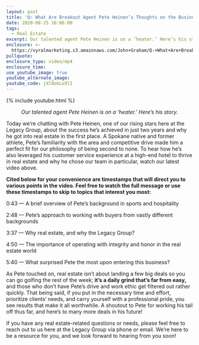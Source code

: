 ```yaml
---
layout: post
title: 'Q: What Are Breakout Agent Pete Heinen’s Thoughts on the Business?'
date: 2020-08-25 16:06:00
tags:
  - Real Estate
excerpt: Our talented agent Pete Heinen is on a ‘heater.’ Here’s his story.
enclosure: >-
  https://vyralmarketing.s3.amazonaws.com/John+Graham/Q-+What+Are+Breakout+Agent+Pete+Heinens+Thoughts+on+the+Business_.mp4
pullquote:
enclosure_type: video/mp4
enclosure_time:
use_youtube_image: true
youtube_alternate_image:
youtube_code: jXl8okLo9lI
---
```


{% include youtube.html %}

<p style="text-align: center;"><em>Our talented agent Pete Heinen is on a ‘heater.’ Here’s his story.</em></p>

Today we’re chatting with Pete Heinen, one of our rising stars here at the Legacy Group, about the success he’s achieved in just two years and why he got into real estate in the first place. A Spokane native and former athlete, Pete’s familiarity with the area and competitive drive made him a perfect fit for our philosophy of being second to none. To hear how he’s also leveraged his customer service experience at a high-end hotel to thrive in real estate and why he chose our team in particular, watch our latest video above.&nbsp;

**Cited below for your convenience are timestamps that will direct you to various points in the video. Feel free to watch the full message or use these timestamps to skip to topics that interest you most:&nbsp;**

0:43 — A brief overview of Pete’s background in sports and hospitality

2:48 — Pete’s approach to working with buyers from vastly different backgrounds

3:37 — Why real estate, and why the Legacy Group?&nbsp;

4:50 — The importance of operating with integrity and honor in the real estate world&nbsp;

5:40 — What surprised Pete the most upon entering this business?&nbsp;

As Pete touched on, real estate isn’t about landing a few big deals so you can go golfing the rest of the week; **it’s a daily grind that’s far from easy,** and those who don’t have Pete’s drive and work ethic get filtered out rather quickly. That being said, if you put in the necessary time and effort, prioritize clients’ needs, and carry yourself with a professional pride, you see results that make it all worthwhile. A shoutout to Pete for working his tail off thus far, and here’s to many more deals in his future\!&nbsp;

If you have any real estate-related questions or needs, please feel free to reach out to us here at the Legacy Group via phone or email. We’re here to be a resource for you, and we look forward to hearing from you soon\!&nbsp;
